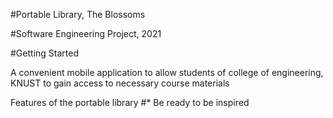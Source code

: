 #Portable Library, The Blossoms

#Software Engineering Project, 2021

#Getting Started

A convenient mobile application to allow students of college of engineering, KNUST to gain access to necessary course materials


Features of the portable library
#* Be ready to be inspired
